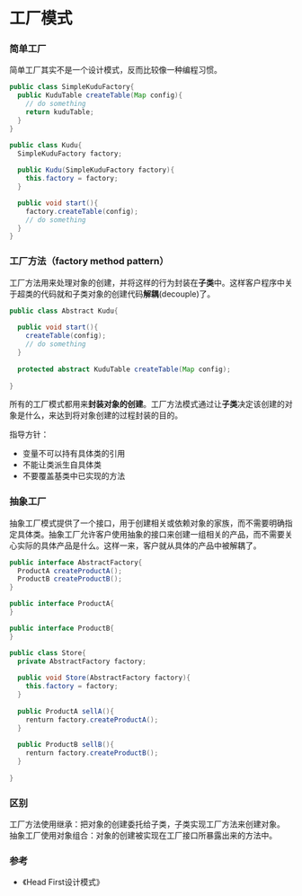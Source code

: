 # 工厂模式

### 简单工厂
简单工厂其实不是一个设计模式，反而比较像一种编程习惯。
```Java
public class SimpleKuduFactory{
  public KuduTable createTable(Map config){
    // do something
    return kuduTable;
  }
}

public class Kudu{
  SimpleKuduFactory factory;
  
  public Kudu(SimpleKuduFactory factory){
    this.factory = factory;
  }

  public void start(){
    factory.createTable(config);
    // do something
  }
}

```

### 工厂方法（factory method pattern）
工厂方法用来处理对象的创建，并将这样的行为封装在**子类**中。这样客户程序中关于超类的代码就和子类对象的创建代码**解耦**(decouple)了。
```Java
public class Abstract Kudu{
  
  public void start(){
    createTable(config);
    // do something
  } 
  
  protected abstract KuduTable createTable(Map config);
  
}
```
所有的工厂模式都用来**封装对象的创建**。工厂方法模式通过让**子类**决定该创建的对象是什么，来达到将对象创建的过程封装的目的。

指导方针：
- 变量不可以持有具体类的引用
- 不能让类派生自具体类
- 不要覆盖基类中已实现的方法

### 抽象工厂
抽象工厂模式提供了一个接口，用于创建相关或依赖对象的家族，而不需要明确指定具体类。抽象工厂允许客户使用抽象的接口来创建一组相关的产品，而不需要关心实际的具体产品是什么。这样一来，客户就从具体的产品中被解耦了。


```Java
public interface AbstractFactory{
  ProductA createProductA();
  ProductB createProductB();  
}

public interface ProductA{
}

public interface ProductB{
}

public class Store{
  private AbstractFactory factory;
  
  public void Store(AbstractFactory factory){
    this.factory = factory;
  }
  
  public ProductA sellA(){
    renturn factory.createProductA();
  }
  
  public ProductB sellB(){
    renturn factory.createProductB();
  }
  
}
```

### 区别

工厂方法使用继承：把对象的创建委托给子类，子类实现工厂方法来创建对象。
抽象工厂使用对象组合：对象的创建被实现在工厂接口所暴露出来的方法中。


### 参考
- 《Head First设计模式》





